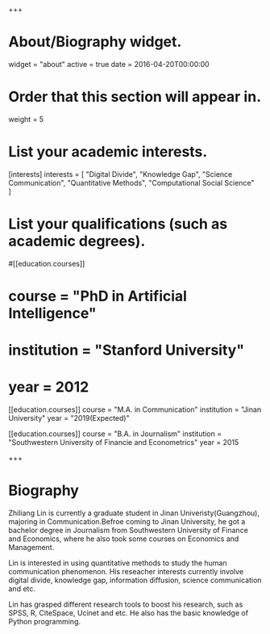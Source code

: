 +++
# About/Biography widget.
widget = "about"
active = true
date = 2016-04-20T00:00:00

# Order that this section will appear in.
weight = 5

# List your academic interests.
[interests]
  interests = [
    "Digital Divide",
    "Knowledge Gap",
    "Science Communication",
	"Quantitative Methods",
	"Computational Social Science"	
  ]

# List your qualifications (such as academic degrees).
#[[education.courses]]
#  course = "PhD in Artificial Intelligence"
#  institution = "Stanford University"
#  year = 2012

[[education.courses]]
  course = "M.A. in Communication"
  institution = "Jinan University"
  year = "2019(Expected)"

[[education.courses]]
  course = "B.A. in Journalism"
  institution = "Southwestern University of Financie and Econometrics"
  year = 2015
 
+++

# Biography

Zhiliang Lin is currently a graduate student in Jinan Univeristy(Guangzhou), majoring in Communication.Befroe coming to Jinan University, he got a bachelor degree in Journalism from Southwestern University of Finance and Economics, where he also took some courses on Economics and Management.

Lin is interested in using quantitative methods to study the human communication phenomenon. His reseacher interests currently involve digital divide, knowledge gap, information diffusion, science communication and etc.

Lin has grasped different research tools to boost his research, such as SPSS, R, CiteSpace, Ucinet and etc. He also has the basic knowledge of Python programming.